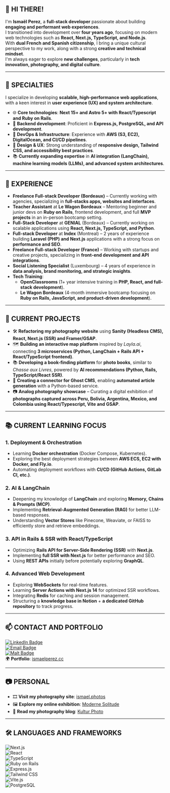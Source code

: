 ## 👋 HI THERE!

I'm **Ismaël Perez**, a **full-stack developer** passionate about building **engaging and performant web experiences**.  
I transitioned into development over **four years ago**, focusing on modern web technologies such as **React, Next.js, TypeScript, and Node.js**.  
With **dual French and Spanish citizenship**, I bring a unique cultural perspective to my work, along with a strong **creative and technical mindset**.  
I'm always eager to explore **new challenges**, particularly in **tech innovation, photography, and digital culture**.  

---

## 🔭 **SPECIALTIES**  

I specialize in developing **scalable, high-performance web applications**, with a keen interest in **user experience (UX) and system architecture**.  

- 🌐 **Core technologies**: **Next 15+ and Astro 5+ with React/Typescript and Ruby on Rails**.  
- 🔧 **Backend development**: Proficient in **Express.js, PostgreSQL, and API development**.  
- 🚀 **DevOps & Infrastructure**: Experience with **AWS (S3, EC2), DigitalOcean, and CI/CD pipelines**.  
- 🎨 **Design & UX**: Strong understanding of **responsive design, Tailwind CSS, and accessibility best practices**.  
- 📚 **Currently expanding expertise** in **AI integration (LangChain), machine learning models (LLMs), and advanced system architectures**.  

---

## 💼 **EXPERIENCE**  

- **Freelance Full-stack Developer (Bordeaux)** – Currently working with agencies, specializing in **full-stacks apps, websites and interfaces**.
- **Teacher Assistant** at **Le Wagon Bordeaux** – Mentoring beginner and junior devs on **Ruby on Rails**, frontend development, and full **MVP projects** in an in-person bootcamp setting.
- **Full-Stack Developer** at **GENIAL** (Bordeaux) – Currently working on scalable applications using **React, Next.js, TypeScript, and Python**.  
- **Full-stack Developer** at **Index** (Montreal) – 2 years of experience building **Laravel (PHP) and Next.js** applications with a strong focus on **performance and SEO**.
- **Freelance Full-stack Developer (France)** – Working with startups and creative projects, specializing in **front-end development and API integrations**.  
- **Social Listening Specialist** (Luxembourg) – 4 years of experience in **data analysis, brand monitoring, and strategic insights**.  
- **Tech Training**:  
  - **OpenClassrooms** (1+ year intensive training in **PHP, React, and full-stack development**).  
  - **Le Wagon Bordeaux** (4-month immersive bootcamp focusing on **Ruby on Rails, JavaScript, and product-driven development**).  

---

## 🌟 **CURRENT PROJECTS**  

- 🛠 **Refactoring my photography website** using **Sanity (Headless CMS), React, Next.js (SSR) and Framer/GSAP**.  
- 🗺 **Building an interactive map platform** inspired by *Layla.ai*, connecting **3 microservices (Python, LangChain + Rails API + React/TypeScript frontend)**.  
- 📚 **Developing a book-finding platform** for **photo books**, similar to *Chasse aux Livres*, powered by **AI recommendations (Python, Rails, TypeScript/React SSR)**.  
- 📝 **Creating a connector for Ghost CMS**, enabling **automated article generation** with a Python-based service.  
- 📷 **Analog photography showcase** – Curating a digital exhibition of **photographs captured across Peru, Bolivia, Argentina, Mexico, and Colombia using React/Typescript, Vite and GSAP**.  

---

## 📚 **CURRENT LEARNING FOCUS**  

### **1. Deployment & Orchestration**  
- Learning **Docker orchestration** (Docker Compose, Kubernetes).  
- Exploring the best deployment strategies between **AWS ECS, EC2 with Docker, and Fly.io**.  
- Automating deployment workflows with **CI/CD (GitHub Actions, GitLab CI, etc.)**.  

### **2. AI & LangChain**  
- Deepening my knowledge of **LangChain** and exploring **Memory, Chains & Prompts (MCP)**.  
- Implementing **Retrieval-Augmented Generation (RAG)** for better LLM-based responses.  
- Understanding **Vector Stores** like Pinecone, Weaviate, or FAISS to efficiently store and retrieve embeddings.  

### **3. API in Rails & SSR with React/TypeScript**  
- Optimizing **Rails API for Server-Side Rendering (SSR)** with **Next.js**.  
- Implementing **full SSR with Next.js** for better performance and SEO.  
- Using **REST APIs** initially before potentially exploring **GraphQL**.  

### **4. Advanced Web Development**  
- Exploring **WebSockets** for real-time features.  
- Learning **Server Actions with Next.js 14** for optimized SSR workflows.  
- Integrating **Redis** for caching and session management.  
- Structuring a **knowledge base in Notion** + **a dedicated GitHub repository** to track progress.  

---

## 📫 **CONTACT AND PORTFOLIO**  

[![LinkedIn Badge](https://img.shields.io/badge/-LinkedIn-0077B5?style=flat&logo=LinkedIn&logoColor=white)](https://www.linkedin.com/in/ismael-jhri/)  
[![Email Badge](https://img.shields.io/badge/-Email-D14836?style=flat&logo=gmail&logoColor=white)](mailto:contact@ismaelperez.cc)  
[![Malt Badge](https://img.shields.io/badge/-Malt-F7DF1E?style=flat&logo=malt&logoColor=white)](https://www.malt.fr/profile/ismaeljouhariperez)  
🌍 **Portfolio**: [ismaelperez.cc](https://ismaelperez.cc)  

---

## 📷 **PERSONAL**  

- 🎞 **Visit my photography site**: [ismael.photos](https://ismael.photos)  
- 🖼 **Explore my online exhibition**: [Moderne Solitude](https://mdoernesolitude.fr)  
- 📖 **Read my photography blog**: [Kultur Photo](https://kulturphoto.club)  

---

## 🛠️ **LANGUAGES AND FRAMEWORKS**  

![Next.js](https://img.shields.io/badge/-Next.js-000000?style=flat&logo=next.js&logoColor=white)  
![React](https://img.shields.io/badge/-React-61DAFB?style=flat&logo=react&logoColor=black)  
![TypeScript](https://img.shields.io/badge/-TypeScript-3178C6?style=flat&logo=typescript&logoColor=white)  
![Ruby on Rails](https://img.shields.io/badge/-Ruby_on_Rails-CC0000?style=flat&logo=ruby-on-rails&logoColor=white)  
![Express.js](https://img.shields.io/badge/-Express.js-000000?style=flat&logo=express&logoColor=white)  
![Tailwind CSS](https://img.shields.io/badge/-Tailwind_CSS-38B2AC?style=flat&logo=tailwind-css&logoColor=white)  
![Vite.js](https://img.shields.io/badge/-Vite.js-646cff?style=flat&logo=vite&logoColor=white)  
![PostgreSQL](https://img.shields.io/badge/-PostgreSQL-336791?style=flat&logo=postgresql&logoColor=white)  
